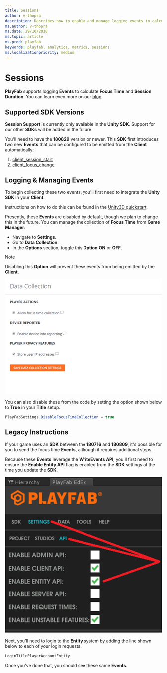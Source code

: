 ```yaml
---
title: Sessions
author: v-thopra
description: Describes how to enable and manage logging events to calculate Focus Time and Session Duration.
ms.author: v-thopra
ms.date: 29/10/2018
ms.topic: article
ms.prod: playfab
keywords: playfab, analytics, metrics, sessions
ms.localizationpriority: medium
---
```


# Sessions

**PlayFab** supports logging **Events** to calculate **Focus Time** and **Session Duration**. You can learn even more on our [blog](https://blog.playfab.com/blog/sessions-preview-is-live).

## Supported SDK Versions

**Session Support** is currently only available in the **Unity SDK**. Support for our other **SDKs** will be added in the future.

You'll need to have the **180829** version or newer. This **SDK** first introduces two new **Events** that can be configured to be emitted from the **Client** automatically:

1. [client_session_start](https://api.playfab.com/playstream/events/client_session_start)
2. [client_focus_change](https://api.playfab.com/playstream/events/client_focus_change)

## Logging & Managing Events

To begin collecting these two events, you'll first need to integrate the **Unity SDK** in your **Client**.

Instructions on how to do this can be found in the [Unity3D quickstart](../../../sdks/unity3d/quickstart.md).

Presently, these **Events** are disabled by default, though we plan to change this in the future. You can manage the collection of **Focus Time** from **Game Manager**:

- Navigate to **Settings**.
- Go to **Data Collection**.
- In the **Options** section, toggle this **Option** **ON** or **OFF**.

> [!NOTE]
> Disabling this **Option** will prevent these events from being emitted by the **Client**.

![Game Manager - Settings - Data Collection](media/tutorials/game-manager-settings-data-collection.png)  

You can also disable these from the code by setting the option shown below to **True** in your **Title** setup.

```csharp
PlayFabSettings.DisableFocusTimeCollection = true
```

## Legacy Instructions

If your game uses an **SDK** between the **180716** and **180809**, it's possible for you to send the focus time **Events**, although it requires additional steps.

Because these **Events** leverage the **WriteEvents API**, you'll first need to ensure the **Enable Entity API** flag is enabled from the **SDK** settings at the time you update the **SDK**.

![PlayFab - Settings - Enable Entity API](media/tutorials/playfab-settings-enable-entity-api.png)  

Next, you'll need to login to the **Entity** system by adding the line shown below to each of your login requests.

```csharp
LoginTitlePlayerAccountEntity
```

Once you've done that, you should see these same **Events**.

